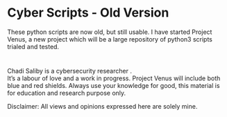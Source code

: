 # Cyber Scripts - Old Version

These python scripts are now old, but still usable.
I have started Project Venus, a new project which will be a large repository of python3 scripts trialed and tested.

#
Chadi Saliby is a cybersecurity researcher .  
It’s a labour of love and a work in progress.  Project Venus will include both blue and red shields.
Always use your knowledge for good, this material is for education and research purpose only.

Disclaimer:  All views and opinions expressed here are solely mine.
